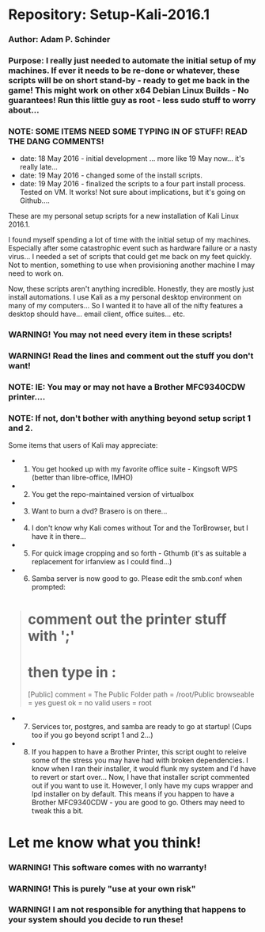 # Repository: Setup-Kali-2016.1
### Author: Adam P. Schinder
### Purpose: I really just needed to automate the initial setup of my machines. If ever it needs to be re-done or whatever, these scripts will be on short stand-by - ready to get me back in the game! This might work on other x64 Debian Linux Builds - No guarantees! Run this little guy as root - less sudo stuff to worry about...
### NOTE: SOME ITEMS NEED SOME TYPING IN OF STUFF! READ THE DANG COMMENTS!
- date: 18 May 2016 - initial development  ... more like 19 May now...  it's really late...
- date: 19 May 2016 - changed some of the install scripts.
- date: 19 May 2016 - finalized the scripts to a four part install process.  Tested on VM. It works! Not sure about implications, but it's going on Github....

These are my personal setup scripts for a new installation of Kali Linux 2016.1.

I found myself spending a lot of time with the initial setup of my machines. Especially after some catastrophic event such as hardware failure or a nasty virus... I needed a set of scripts that could get me back on my feet quickly. Not to mention, something to use when provisioning another machine I may need to work on.

Now, these scripts aren't anything incredible. Honestly, they are mostly just install automations. I use Kali as a my personal desktop environment on many of my computers... So I wanted it to have all of the nifty features a desktop should have... email client, office suites... etc.

### WARNING!  You may not need every item in these scripts!
### WARNING!  Read the lines and comment out the stuff you don't want!
### NOTE: IE: You may or may not have a Brother MFC9340CDW printer.... 
### NOTE: If not, don't bother with anything beyond setup script 1 and 2.

Some items that users of Kali may appreciate:

- 1. You get hooked up with my favorite office suite - Kingsoft WPS (better than libre-office, IMHO)
- 2. You get the repo-maintained version of virtualbox
- 3. Want to burn a dvd?  Brasero is on there...
- 4. I don't know why Kali comes without Tor and the TorBrowser, but I have it in there...
- 5. For quick image cropping and so forth - Gthumb (it's as suitable a replacement for irfanview as I could find...)
- 6. Samba server is now good to go.  Please edit the smb.conf when prompted:
> # comment out the printer stuff with ';'
> # then type in :
> [Public]
>    comment = The Public Folder
>    path = /root/Public
>    browseable = yes
>    guest ok = no
>    valid users = root
- 7. Services tor, postgres, and samba are ready to go at startup! (Cups too if you go beyond script 1 and 2...)
- 8. If you happen to have a Brother Printer, this script ought to releive some of the stress you may have had with broken dependencies. I know when I ran their installer, it would flunk my system and I'd have to revert or start over... Now, I have that installer script commented out if you want to use it. However, I only have my cups wrapper and lpd installer on by default. This means if you happen to have a Brother MFC9340CDW - you are good to go. Others may need to tweak this a bit.
   
# Let me know what you think!


### WARNING! This software comes with no warranty! 
### WARNING! This is purely "use at your own risk"
### WARNING! I am not responsible for anything that happens to your system should you decide to run these!

